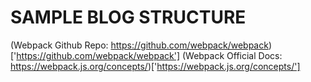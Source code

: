 # SAMPLE BLOG STRUCTURE

(Webpack Github Repo: https://github.com/webpack/webpack)['https://github.com/webpack/webpack']
(Webpack Official Docs: https://webpack.js.org/concepts/)['https://webpack.js.org/concepts/']